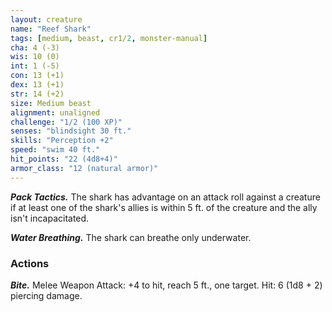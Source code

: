 ```yaml
---
layout: creature
name: "Reef Shark"
tags: [medium, beast, cr1/2, monster-manual]
cha: 4 (-3)
wis: 10 (0)
int: 1 (-5)
con: 13 (+1)
dex: 13 (+1)
str: 14 (+2)
size: Medium beast
alignment: unaligned
challenge: "1/2 (100 XP)"
senses: "blindsight 30 ft."
skills: "Perception +2"
speed: "swim 40 ft."
hit_points: "22 (4d8+4)"
armor_class: "12 (natural armor)"
---
```


***Pack Tactics.*** The shark has advantage on an attack roll against a creature if at least one of the shark's allies is within 5 ft. of the creature and the ally isn't incapacitated.

***Water Breathing.*** The shark can breathe only underwater.

### Actions

***Bite.*** Melee Weapon Attack: +4 to hit, reach 5 ft., one target. Hit: 6 (1d8 + 2) piercing damage.
